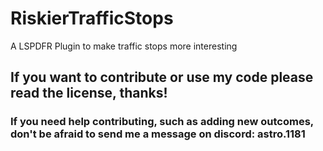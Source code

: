 # RiskierTrafficStops
A LSPDFR Plugin to make traffic stops more interesting

## If you want to contribute or use my code please read the license, thanks!
### If you need help contributing, such as adding new outcomes, don't be afraid to send me a message on discord: astro.1181
